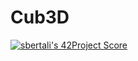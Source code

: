 # Cub3D
[![sbertali's 42Project Score](https://badge42.herokuapp.com/api/project/sbertali/cub3d)](https://github.com/SidBertalia/badge42)
